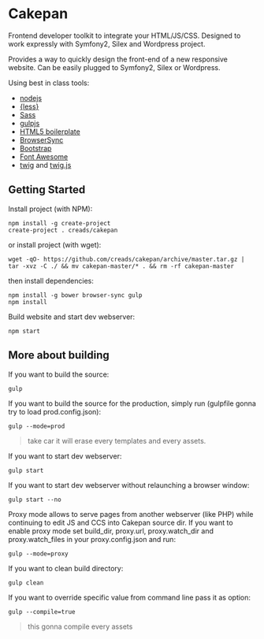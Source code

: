 Cakepan
=======

Frontend developer toolkit to integrate your HTML/JS/CSS. Designed to work expressly with Symfony2, Silex and Wordpress project.

Provides a way to quickly design the front-end of a new responsive website.
Can be easily plugged to Symfony2, Silex or Wordpress.

Using best in class tools:

* [nodejs](http://nodejs.org/)
* [{less}](http://lesscss.org)
* [Sass](http://sass-lang.com/)
* [gulpjs](http://gulpjs.com)
* [HTML5 boilerplate](http://html5boilerplate.com)
* [BrowserSync](http://www.browsersync.io)
* [Bootstrap](http://getbootstrap.com/)
* [Font Awesome](http://fortawesome.github.io/Font-Awesome)
* [twig](http://twig.sensiolabs.org/) and [twig.js](https://github.com/justjohn/twig.js)

Getting Started
---------------

Install project (with NPM):

    npm install -g create-project
    create-project . creads/cakepan

or install project (with wget):

    wget -qO- https://github.com/creads/cakepan/archive/master.tar.gz | tar -xvz -C ./ && mv cakepan-master/* . && rm -rf cakepan-master

then install dependencies:

    npm install -g bower browser-sync gulp
    npm install

Build website and start dev webserver:

    npm start

More about building
-------------------

If you want to build the source:

    gulp


If you want to build the source for the production, simply run (gulpfile gonna try to load prod.config.json):

    gulp --mode=prod

> take car it will erase every templates and every assets.

If you want to start dev webserver:

    gulp start

If you want to start dev webserver without relaunching a browser window:

    gulp start --no

Proxy mode allows to serve pages from another webserver (like PHP) while continuing to edit JS and CCS into Cakepan source dir.
If you want to enable proxy mode set build\_dir, proxy.url, proxy.watch\_dir and proxy.watch_files in your proxy.config.json and run:

    gulp --mode=proxy

If you want to clean build directory:

    gulp clean

If you want to override specific value from command line pass it as option:

    gulp --compile=true

> this gonna compile every assets
